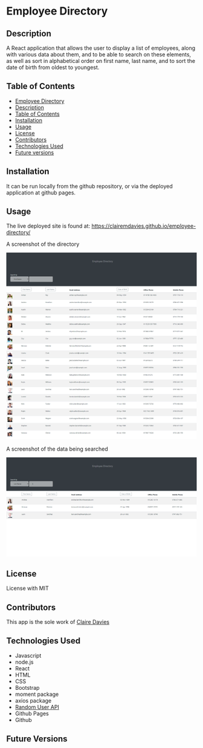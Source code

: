 # Employee Directory

## Description

A React application that allows the user to display a list of employees, along with various data about them, and to be able to search on these elements, as well as sort in alphabetical order on first name, last name, and to sort the date of birth from oldest to youngest.

## Table of Contents

  - [Employee Directory](#Employee-Directory)
  - [Description](##description)
  - [Table of Contents](##table-of-contents)
  - [Installation](##installation)
  - [Usage](##usage)
  - [License](##license)
  - [Contributors](##contributors)
  - [Technologies Used](##technologies-used)
  - [Future versions](##future-versions)

## Installation

It can be run locally from the github repository, or via the deployed application at github pages.

## Usage

The live deployed site is found at: https://clairemdavies.github.io/employee-directory/

A screenshot of the directory

![employee-directory.png](assets/employee-directory.png)

A screenshot of the data being searched

![employee-directory-search.png](assets/employee-directory-search.png)


## License

License with MIT

## Contributors

This app is the sole work of [Claire Davies](https://github.com/ClaireMDavies)

## Technologies Used

- Javascript
- node.js
- React
- HTML
- CSS
- Bootstrap
- moment package
- axios package
- [Random User API](https://randomuser.me/)
- Github Pages
- Github

## Future Versions


  